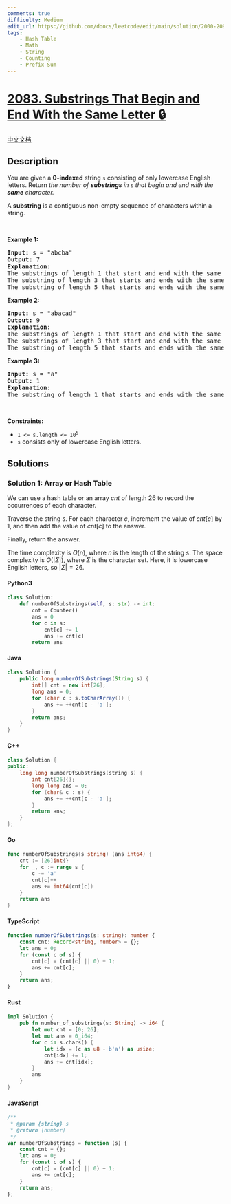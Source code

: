 ```yaml
---
comments: true
difficulty: Medium
edit_url: https://github.com/doocs/leetcode/edit/main/solution/2000-2099/2083.Substrings%20That%20Begin%20and%20End%20With%20the%20Same%20Letter/README_EN.md
tags:
    - Hash Table
    - Math
    - String
    - Counting
    - Prefix Sum
---
```


<!-- problem:start -->

# [2083. Substrings That Begin and End With the Same Letter 🔒](https://leetcode.com/problems/substrings-that-begin-and-end-with-the-same-letter)

[中文文档](/solution/2000-2099/2083.Substrings%20That%20Begin%20and%20End%20With%20the%20Same%20Letter/README.md)

## Description

<!-- description:start -->

<p>You are given a <strong>0-indexed</strong> string <code>s</code> consisting of only lowercase English letters. Return <em>the number of <strong>substrings</strong> in </em><code>s</code> <em>that begin and end with the <strong>same</strong> character.</em></p>

<p>A <strong>substring</strong> is a contiguous non-empty sequence of characters within a string.</p>

<p>&nbsp;</p>
<p><strong class="example">Example 1:</strong></p>

<pre>
<strong>Input:</strong> s = &quot;abcba&quot;
<strong>Output:</strong> 7
<strong>Explanation:</strong>
The substrings of length 1 that start and end with the same letter are: &quot;a&quot;, &quot;b&quot;, &quot;c&quot;, &quot;b&quot;, and &quot;a&quot;.
The substring of length 3 that starts and ends with the same letter is: &quot;bcb&quot;.
The substring of length 5 that starts and ends with the same letter is: &quot;abcba&quot;.
</pre>

<p><strong class="example">Example 2:</strong></p>

<pre>
<strong>Input:</strong> s = &quot;abacad&quot;
<strong>Output:</strong> 9
<strong>Explanation:</strong>
The substrings of length 1 that start and end with the same letter are: &quot;a&quot;, &quot;b&quot;, &quot;a&quot;, &quot;c&quot;, &quot;a&quot;, and &quot;d&quot;.
The substrings of length 3 that start and end with the same letter are: &quot;aba&quot; and &quot;aca&quot;.
The substring of length 5 that starts and ends with the same letter is: &quot;abaca&quot;.
</pre>

<p><strong class="example">Example 3:</strong></p>

<pre>
<strong>Input:</strong> s = &quot;a&quot;
<strong>Output:</strong> 1
<strong>Explanation:</strong>
The substring of length 1 that starts and ends with the same letter is: &quot;a&quot;.
</pre>

<p>&nbsp;</p>
<p><strong>Constraints:</strong></p>

<ul>
	<li><code>1 &lt;= s.length &lt;= 10<sup>5</sup></code></li>
	<li><code>s</code> consists only of lowercase English letters.</li>
</ul>

<!-- description:end -->

## Solutions

<!-- solution:start -->

### Solution 1: Array or Hash Table

We can use a hash table or an array $\textit{cnt}$ of length $26$ to record the occurrences of each character.

Traverse the string $\textit{s}$. For each character $\textit{c}$, increment the value of $\textit{cnt}[c]$ by $1$, and then add the value of $\textit{cnt}[c]$ to the answer.

Finally, return the answer.

The time complexity is $O(n)$, where $n$ is the length of the string $\textit{s}$. The space complexity is $O(|\Sigma|)$, where $\Sigma$ is the character set. Here, it is lowercase English letters, so $|\Sigma|=26$.

<!-- tabs:start -->

#### Python3

```python
class Solution:
    def numberOfSubstrings(self, s: str) -> int:
        cnt = Counter()
        ans = 0
        for c in s:
            cnt[c] += 1
            ans += cnt[c]
        return ans
```

#### Java

```java
class Solution {
    public long numberOfSubstrings(String s) {
        int[] cnt = new int[26];
        long ans = 0;
        for (char c : s.toCharArray()) {
            ans += ++cnt[c - 'a'];
        }
        return ans;
    }
}
```

#### C++

```cpp
class Solution {
public:
    long long numberOfSubstrings(string s) {
        int cnt[26]{};
        long long ans = 0;
        for (char& c : s) {
            ans += ++cnt[c - 'a'];
        }
        return ans;
    }
};
```

#### Go

```go
func numberOfSubstrings(s string) (ans int64) {
	cnt := [26]int{}
	for _, c := range s {
		c -= 'a'
		cnt[c]++
		ans += int64(cnt[c])
	}
	return ans
}
```

#### TypeScript

```ts
function numberOfSubstrings(s: string): number {
    const cnt: Record<string, number> = {};
    let ans = 0;
    for (const c of s) {
        cnt[c] = (cnt[c] || 0) + 1;
        ans += cnt[c];
    }
    return ans;
}
```

#### Rust

```rust
impl Solution {
    pub fn number_of_substrings(s: String) -> i64 {
        let mut cnt = [0; 26];
        let mut ans = 0_i64;
        for c in s.chars() {
            let idx = (c as u8 - b'a') as usize;
            cnt[idx] += 1;
            ans += cnt[idx];
        }
        ans
    }
}
```

#### JavaScript

```js
/**
 * @param {string} s
 * @return {number}
 */
var numberOfSubstrings = function (s) {
    const cnt = {};
    let ans = 0;
    for (const c of s) {
        cnt[c] = (cnt[c] || 0) + 1;
        ans += cnt[c];
    }
    return ans;
};
```

<!-- tabs:end -->

<!-- solution:end -->

<!-- problem:end -->

